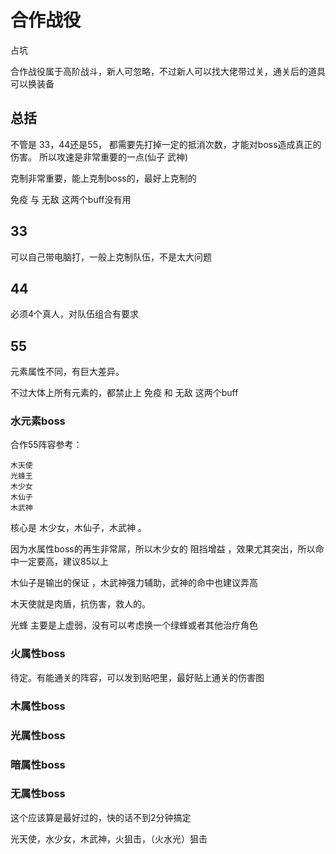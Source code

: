 # 合作战役

占坑

合作战役属于高阶战斗，新人可忽略，不过新人可以找大佬带过关，通关后的道具可以换装备

## 总括

不管是 33，44还是55， 都需要先打掉一定的抵消次数，才能对boss造成真正的伤害。 所以攻速是非常重要的一点\(仙子 武神\)

克制非常重要，能上克制boss的，最好上克制的

免疫 与 无敌 这两个buff没有用

## 33

可以自己带电脑打，一般上克制队伍，不是太大问题

## 44

必须4个真人，对队伍组合有要求

## 55

元素属性不同，有巨大差异。

不过大体上所有元素的，都禁止上 免疫 和 无敌 这两个buff

### 水元素boss

合作55阵容参考：

```text
木天使
光蜂王
木少女
木仙子
木武神
```

核心是 木少女，木仙子，木武神 。

因为水属性boss的再生非常屌，所以木少女的 阻挡增益 ，效果尤其突出，所以命中一定要高，建议85以上

木仙子是输出的保证 ，木武神强力辅助，武神的命中也建议弄高

木天使就是肉盾，抗伤害，救人的。

光蜂 主要是上虚弱，没有可以考虑换一个绿蜂或者其他治疗角色

### 火属性boss

待定。有能通关的阵容，可以发到贴吧里，最好贴上通关的伤害图

### 木属性boss

### 光属性boss

### 暗属性boss

### 无属性boss

这个应该算是最好过的，快的话不到2分钟搞定

光天使，水少女，木武神，火狙击，（火水光）狙击

